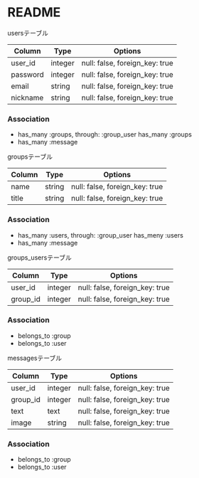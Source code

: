 # README

usersテーブル

|Column|Type|Options|
|------|----|-------|
|user_id|integer|null: false, foreign_key: true|
|password|integer|null: false, foreign_key: true|
|email|string|null: false, foreign_key: true|
|nickname|string|null: false, foreign_key: true|

### Association
- has_many :groups, through: :group_user
  has_many :groups
- has_many :message

groupsテーブル

|Column|Type|Options|
|------|----|-------|
|name|string|null: false, foreign_key: true|
|title|string|null: false, foreign_key: true|

### Association
- has_many :users, through: :group_user
  has_meny :users
- has_many :message


groups_usersテーブル

|Column|Type|Options|
|------|----|-------|
|user_id|integer|null: false, foreign_key: true|
|group_id|integer|null: false, foreign_key: true|

### Association
- belongs_to :group
- belongs_to :user


messagesテーブル

|Column|Type|Options|
|------|----|-------|
|user_id|integer|null: false, foreign_key: true|
|group_id|integer|null: false, foreign_key: true|
|text|text|null: false, foreign_key: true|
|image|string|null: false, foreign_key: true|

### Association
- belongs_to :group
- belongs_to :user

